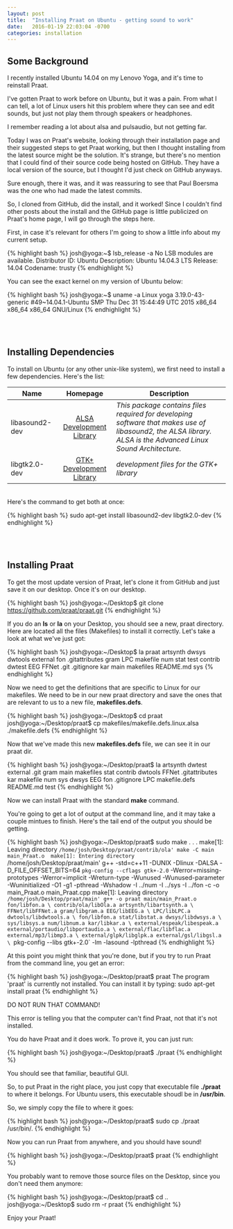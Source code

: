 ```yaml
---
layout: post
title:  "Installing Praat on Ubuntu - getting sound to work"
date:   2016-01-19 22:03:04 -0700
categories: installation
---
```


## Some Background

I recently installed Ubuntu 14.04 on my Lenovo Yoga, and it's time to reinstall Praat. 

I've gotten Praat to work before on Ubuntu, but it was a pain. From what I can tell, a lot of Linux users hit this problem where they can see and edit sounds, but just not play them through speakers or headphones. 

I remember reading a lot about alsa and pulsaudio, but not getting far.

Today I was on Praat's website, looking through their installation page and their suggested steps to get Praat working, but then I thought installing from the latest source might be the solution. It's strange, but there's no mention that I could find of their source code being hosted on GitHub. They have a local version of the source, but I thought I'd just check on GitHub anyways. 

Sure enough, there it was, and it was reassuring to see that Paul Boersma was the one who had made the latest commits.

So, I cloned from GitHub, did the install, and it worked! Since I couldn't find other posts about the install and the GitHub page is little publicized on Praat's home page, I will go through the steps here.

First, in case it's relevant for others I'm going to show a little info about my current setup.

{% highlight bash %}
josh@yoga:~$ lsb_release -a
No LSB modules are available.
Distributor ID:	Ubuntu
Description:	Ubuntu 14.04.3 LTS
Release:	14.04
Codename:	trusty
{% endhighlight %}

You can see the exact kernel on my version of Ubuntu below:

{% highlight bash %}
josh@yoga:~$ uname -a
Linux yoga 3.19.0-43-generic #49~14.04.1-Ubuntu SMP Thu Dec 31 15:44:49 UTC 2015 x86_64 x86_64 x86_64 GNU/Linux
{% endhighlight %}

<br />

<br />

## Installing Dependencies

To install on Ubuntu (or any other unix-like system), we first need to install a few dependencies. Here's the list:

| Name       | Homepage   | Description  |
| ------------- |:-------------:| -----|
| libasound2-dev      | [ALSA Development Library][libasound2] | *This package contains files required for developing software that makes use of libasound2, the ALSA library. ALSA is the Advanced Linux Sound Architecture.* | 
| libgtk2.0-dev      | [GTK+ Development Library][libgtk]      |   *development files for the GTK+ library* |


<br />
Here's the command to get both at once:

{% highlight bash %}
sudo apt-get install libasound2-dev libgtk2.0-dev
{% endhighlight %}

<br />

<br />

## Installing Praat

To get the most update version of Praat, let's clone it from GitHub and just save it on our desktop. Once it's on our desktop. 

{% highlight bash %}
josh@yoga:~/Desktop$ git clone https://github.com/praat/praat.git
{% endhighlight %}

If you do an **ls** or **la** on your Desktop, you should see a new, praat directory. Here are located all the files (Makefiles) to install it correctly. Let's take a look at what we've just got:

{% highlight bash %}
josh@yoga:~/Desktop$ la praat
artsynth  dwsys   dwtools  external  fon   .gitattributes  gram  LPC   makefile   num        stat  test
contrib   dwtest  EEG      FFNet     .git  .gitignore      kar   main  makefiles  README.md  sys
{% endhighlight %}

Now we need to get the definitions that are specific to Linux for our makefiles. We need to be in our new praat directory and save the ones that are relevant to us to a new file, **makefiles.defs**.

{% highlight bash %}
josh@yoga:~/Desktop$ cd praat
josh@yoga:~/Desktop/praat$ cp makefiles/makefile.defs.linux.alsa ./makefile.defs
{% endhighlight %}

Now that we've made this new **makefiles.defs** file, we can see it in our praat dir.

{% highlight bash %}
josh@yoga:~/Desktop/praat$ la
artsynth  dwtest   external  .git            gram  main           makefiles  stat
contrib   dwtools  FFNet     .gitattributes  kar   makefile       num        sys
dwsys     EEG      fon       .gitignore      LPC   makefile.defs  README.md  test
{% endhighlight %}

Now we can install Praat with the standard **make** command. 

You're going to get a lot of output at the command line, and it may take a couple mintues to finish. Here's the tail end of the output you should be getting.

{% highlight bash %}
josh@yoga:~/Desktop/praat$ sudo make
                      .
                      .
                      .
make[1]: Leaving directory `/home/josh/Desktop/praat/contrib/ola'
make -C main main_Praat.o 
make[1]: Entering directory `/home/josh/Desktop/praat/main'
g++ -std=c++11 -DUNIX -Dlinux -DALSA -D_FILE_OFFSET_BITS=64 `pkg-config --cflags gtk+-2.0` -Werror=missing-prototypes -Werror=implicit -Wreturn-type -Wunused -Wunused-parameter -Wuninitialized -O1 -g1 -pthread -Wshadow -I ../num -I ../sys -I ../fon  -c -o main_Praat.o main_Praat.cpp
make[1]: Leaving directory `/home/josh/Desktop/praat/main'
g++ -o praat main/main_Praat.o  fon/libfon.a \
		contrib/ola/libOla.a artsynth/libartsynth.a \
		FFNet/libFFNet.a gram/libgram.a EEG/libEEG.a \
		LPC/libLPC.a dwtools/libdwtools.a \
		fon/libfon.a stat/libstat.a dwsys/libdwsys.a \
		sys/libsys.a num/libnum.a kar/libkar.a \
		external/espeak/libespeak.a external/portaudio/libportaudio.a \
		external/flac/libflac.a external/mp3/libmp3.a \
		external/glpk/libglpk.a external/gsl/libgsl.a \
		`pkg-config --libs gtk+-2.0` -lm -lasound -lpthread
{% endhighlight %}

At this point you might think that you're done, but if you try to run Praat from the command line, you get an error:

{% highlight bash %}
josh@yoga:~/Desktop/praat$ praat
The program 'praat' is currently not installed. You can install it by typing:
sudo apt-get install praat
{% endhighlight %}

DO NOT RUN THAT COMMAND! 

This error is telling you that the computer can't find Praat, not that it's not installed.

You do have Praat and it does work. To prove it, you can just run:

{% highlight bash %}
josh@yoga:~/Desktop/praat$ ./praat
{% endhighlight %}

You should see that familiar, beautiful GUI. 

So, to put Praat in the right place, you just copy that executable file **./praat** to where it belongs. For Ubuntu users, this executable shoudl be in **/usr/bin**. 

So, we simply copy the file to where it goes:

{% highlight bash %}
josh@yoga:~/Desktop/praat$ sudo cp ./praat /usr/bin/.
{% endhighlight %}

Now you can run Praat from anywhere, and you should have sound!

{% highlight bash %}
josh@yoga:~/Desktop/praat$ praat
{% endhighlight %}

You probably want to remove those source files on the Desktop, since you don't need them anymore:

{% highlight bash %}
josh@yoga:~/Desktop/praat$ cd ..
josh@yoga:~/Desktop$ sudo rm -r praat
{% endhighlight %}

Enjoy your Praat!

[libgtk]: http://packages.ubuntu.com/precise/libgtk2.0-dev
[libasound2]: https://packages.debian.org/sid/libasound2-dev

